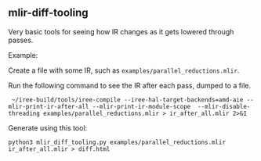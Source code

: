 ## mlir-diff-tooling

Very basic tools for seeing how IR changes as it gets lowered through passes. 


Example:

Create a file with some IR, such as `examples/parallel_reductions.mlir`.

Run the following command to see the IR after each pass, dumped to a file. 


```
 ~/iree-build/tools/iree-compile --iree-hal-target-backends=amd-aie --mlir-print-ir-after-all --mlir-print-ir-module-scope  --mlir-disable-threading examples/parallel_reductions.mlir > ir_after_all.mlir 2>&1
```


Generate using this tool:

```
python3 mlir_diff_tooling.py examples/parallel_reductions.mlir ir_after_all.mlir > diff.html
```




